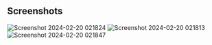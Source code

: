 ## Screenshots

![Screenshot 2024-02-20 021824](https://github.com/GisoreBrian/react_ricky_morty_app/assets/159887106/a26fd7ac-51e0-42dd-8fe4-b0a5b887eafd)
![Screenshot 2024-02-20 021813](https://github.com/GisoreBrian/react_ricky_morty_app/assets/159887106/a77378fa-a81d-475b-b4b6-dbd82a71eae0)
![Screenshot 2024-02-20 021847](https://github.com/GisoreBrian/react_ricky_morty_app/assets/159887106/a5426682-d09e-4940-bde7-f81aad8a4b35)
